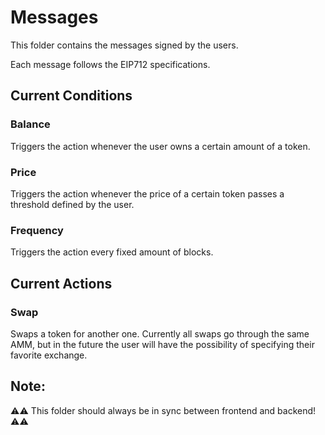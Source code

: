 # Messages

This folder contains the messages signed by the users.

Each message follows the EIP712 specifications.


## Current Conditions

### Balance

Triggers the action whenever the user owns a certain amount of a token.

### Price

Triggers the action whenever the price of a certain token passes a threshold defined by the user.

### Frequency

Triggers the action every fixed amount of blocks.


## Current Actions

### Swap

Swaps a token for another one.
Currently all swaps go through the same AMM, but in the future the user will have the possibility of specifying their favorite exchange.


## Note:

⚠️⚠️ This folder should always be in sync between frontend and backend! ⚠️⚠️
